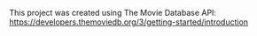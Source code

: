 This project was created using The Movie Database API:
    https://developers.themoviedb.org/3/getting-started/introduction